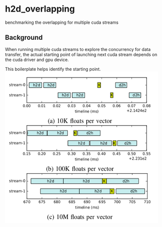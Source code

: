# h2d_overlapping
benchmarking the overlapping for multiple cuda streams

## Background
When running multiple cuda streams to explore the concurrency for data transfer, the actual starting point of launching next cuda stream depends on the cuda driver and gpu device.

This boilerplate helps identify the starting point.
<img src="h2d_ovlp.png" height="500"></img>
